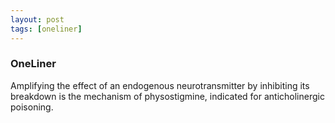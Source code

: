 ```yaml
---
layout: post
tags: [oneliner]
---
```



### OneLiner

Amplifying the effect of an endogenous neurotransmitter by inhibiting its breakdown is the mechanism of physostigmine, indicated for anticholinergic poisoning.
